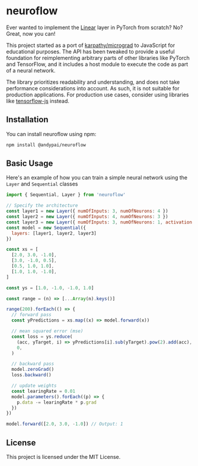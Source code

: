 # neuroflow

Ever wanted to implement the [Linear](https://pytorch.org/docs/stable/generated/torch.nn.Linear.html#torch.nn.Linear) layer in PyTorch from scratch? No? Great, now you can!

This project started as a port of [karpathy/micrograd](https://github.com/karpathy/micrograd) to JavaScript for educational purposes. The API has been tweaked to provide a useful foundation for reimplementing arbitrary parts of other libraries like PyTorch and TensorFlow, and it includes a host module to execute the code as part of a neural network.

The library prioritizes readability and understanding, and does not take performance considerations into account. As such, it is not suitable for production applications. For production use cases, consider using libraries like [tensorflow-js](https://www.tensorflow.org/js/guide) instead.

## Installation

You can install neuroflow using npm:

```bash
npm install @andypai/neuroflow
```

## Basic Usage

Here's an example of how you can train a simple neural network using the `Layer` and `Sequential` classes

```js
import { Sequential, Layer } from 'neuroflow'

// Specify the architecture
const layer1 = new Layer({ numOfInputs: 3, numOfNeurons: 4 })
const layer2 = new Layer({ numOfInputs: 4, numOfNeurons: 3 })
const layer3 = new Layer({ numOfInputs: 3, numOfNeurons: 1, activation: 'linear' })
const model = new Sequential({
  layers: [layer1, layer2, layer3]
})

const xs = [
  [2.0, 3.0, -1.0],
  [3.0, -1.0, 0.5],
  [0.5, 1.0, 1.0],
  [1.0, 1.0, -1.0],
]

const ys = [1.0, -1.0, -1.0, 1.0]

const range = (n) => [...Array(n).keys()]

range(200).forEach(() => {
  // forward pass
  const yPredictions = xs.map((x) => model.forward(x))

  // mean squared error (mse)
  const loss = ys.reduce(
    (acc, yTarget, i) => yPredictions[i].sub(yTarget).pow(2).add(acc),
    0,
  )

  // backward pass
  model.zeroGrad()
  loss.backward()

  // update weights
  const learingRate = 0.01
  model.parameters().forEach((p) => {
    p.data -= learingRate * p.grad
  })
})

model.forward([2.0, 3.0, -1.0]) // Output: 1
```

## License

This project is licensed under the MIT License.
